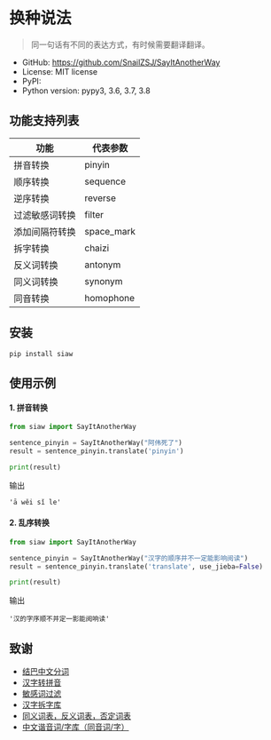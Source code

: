 # 换种说法

> 同一句话有不同的表达方式，有时候需要翻译翻译。

* GitHub: https://github.com/SnailZSJ/SayItAnotherWay
* License: MIT license
* PyPI: 
* Python version: pypy3, 3.6, 3.7, 3.8

## 功能支持列表

| 功能 | 代表参数 |
| ---- | ---- |
| 拼音转换 | pinyin |
| 顺序转换 | sequence |
| 逆序转换 | reverse |
| 过滤敏感词转换 | filter |
| 添加间隔符转换 | space_mark |
| 拆字转换 | chaizi |
| 反义词转换 | antonym |
| 同义词转换 | synonym |
| 同音转换 | homophone |

## 安装
```
pip install siaw
```

## 使用示例

#### 1. 拼音转换
```python
from siaw import SayItAnotherWay

sentence_pinyin = SayItAnotherWay("阿伟死了")
result = sentence_pinyin.translate('pinyin')

print(result)
```

输出

```text
'ā wěi sǐ le'
```

#### 2. 乱序转换
```python
from siaw import SayItAnotherWay

sentence_pinyin = SayItAnotherWay("汉字的顺序并不一定能影响阅读")
result = sentence_pinyin.translate('translate', use_jieba=False)

print(result)
```

输出

```text
'汉的字序顺不并定一影能阅响读'
```

## 致谢
- [结巴中文分词](https://github.com/fxsjy/jieba)
- [汉字转拼音](https://github.com/mozillazg/python-pinyin)
- [敏感词过滤](https://github.com/observerss/textfilter)
- [汉字拆字库](https://github.com/howl-anderson/hanzi_chaizi)
- [同义词表，反义词表，否定词表](https://github.com/guotong1988/chinese_dictionary)
- [中文谐音词/字库（同音词/字）](https://github.com/LiangsLi/ChineseHomophones)